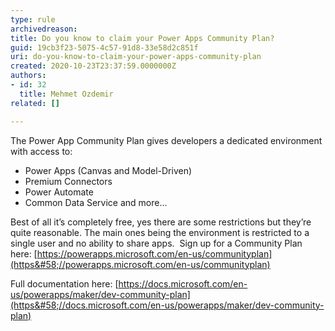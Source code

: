 ```yaml
---
type: rule
archivedreason: 
title: Do you know to claim your Power Apps Community Plan?
guid: 19cb3f23-5075-4c57-91d8-33e58d2c851f
uri: do-you-know-to-claim-your-power-apps-community-plan
created: 2020-10-23T23:37:59.0000000Z
authors:
- id: 32
  title: Mehmet Ozdemir
related: []

---
```


The Power App Community Plan gives developers a dedicated environment with access to:

<!--endintro-->



* Power Apps (Canvas and Model-Driven)
* Premium Connectors
* Power Automate
* Common Data Service and more…

Best of all it’s completely free, yes there are some restrictions but they’re quite reasonable. The main ones being the environment is restricted to a single user and no ability to share apps. 
Sign up for a Community Plan here: [https://powerapps.microsoft.com/en-us/communityplan](https&#58;//powerapps.microsoft.com/en-us/communityplan)

Full documentation here: [https://docs.microsoft.com/en-us/powerapps/maker/dev-community-plan](https&#58;//docs.microsoft.com/en-us/powerapps/maker/dev-community-plan)
